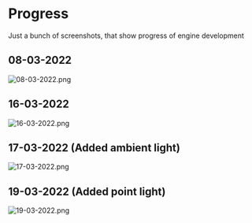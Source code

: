 # Progress

Just a bunch of screenshots, that show progress of engine development

## 08-03-2022

![08-03-2022.png](https://i.imgur.com/USvufng.png)

## 16-03-2022

![16-03-2022.png](https://i.imgur.com/i5kbaPR.png)

## 17-03-2022 (Added ambient light)

![17-03-2022.png](https://i.imgur.com/z0buV7n.png)

## 19-03-2022 (Added point light)

![19-03-2022.png](https://i.imgur.com/13es2w8.png)